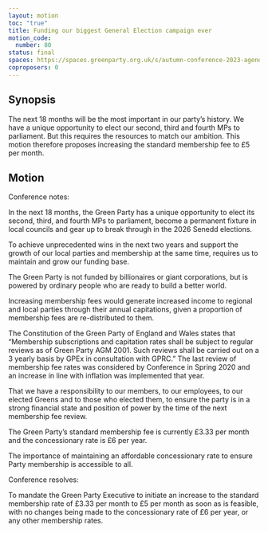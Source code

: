 ```yaml
---
layout: motion
toc: "true"
title: Funding our biggest General Election campaign ever
motion_code:
  number: 80
status: final
spaces: https://spaces.greenparty.org.uk/s/autumn-conference-2023-agenda-forum/post/post/view?id=11178
coproposers: 0
---
```

## Synopsis

The next 18 months will be the most important in our party’s history. We have a unique opportunity to elect our second, third and fourth MPs to parliament. But this requires the resources to match our ambition. This motion therefore proposes increasing the standard membership fee to £5 per month.

## Motion

Conference notes:

In the next 18 months, the Green Party has a unique opportunity to elect its second, third, and fourth MPs to parliament, become a permanent fixture in local councils and gear up to break through in the 2026 Senedd elections.

To achieve unprecedented wins in the next two years and support the growth of our local parties and membership at the same time, requires us to maintain and grow our funding base.

The Green Party is not funded by billionaires or giant corporations, but is powered by ordinary people who are ready to build a better world.

Increasing membership fees would generate increased income to regional and local parties through their annual capitations, given a proportion of membership fees are re-distributed to them.

The Constitution of the Green Party of England and Wales states that “Membership subscriptions and capitation rates shall be subject to regular reviews as of Green Party AGM 2001. Such reviews shall be carried out on a 3 yearly basis by GPEx in consultation with GPRC.” The last review of membership fee rates was considered by Conference in Spring 2020 and an increase in line with inflation was implemented that year.

That we have a responsibility to our members, to our employees, to our elected Greens and to those who elected them, to ensure the party is in a strong financial state and position of power by the time of the next membership fee review.

The Green Party’s standard membership fee is currently £3.33 per month and the concessionary rate is £6 per year.

The  importance of maintaining an affordable concessionary rate to ensure Party membership is accessible to all.

Conference resolves:

To mandate the Green Party Executive to initiate an increase to the standard membership rate of £3.33 per month to £5 per month as soon as is feasible, with no changes being made to the concessionary rate of £6 per year, or any other membership rates.